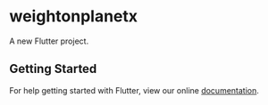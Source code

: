 # weightonplanetx

A new Flutter project.

## Getting Started

For help getting started with Flutter, view our online
[documentation](https://flutter.io/).
